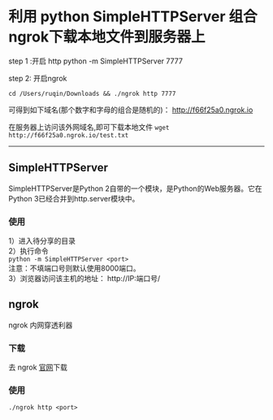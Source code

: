 # 利用  python SimpleHTTPServer 组合 ngrok下载本地文件到服务器上

step 1 :开启 http 
python -m SimpleHTTPServer 7777

step 2: 开启ngrok 

`cd /Users/ruqin/Downloads && ./ngrok http 7777`

可得到如下域名(那个数字和字母的组合是随机的)：
http://f66f25a0.ngrok.io


在服务器上访问该外网域名,即可下载本地文件
`wget  http://f66f25a0.ngrok.io/test.txt`


---

## SimpleHTTPServer

SimpleHTTPServer是Python 2自带的一个模块，是Python的Web服务器。它在Python 3已经合并到http.server模块中。

###  使用

1）进入待分享的目录   
2）执行命令  
`python -m SimpleHTTPServer <port>`     
    注意：不填端口号则默认使用8000端口。     
3）浏览器访问该主机的地址：
     http://IP:端口号/
  
  
## ngrok

ngrok 内网穿透利器

###  下载
去 ngrok [官网](https://ngrok.com/download)下载


### 使用
`./ngrok http <port>`

